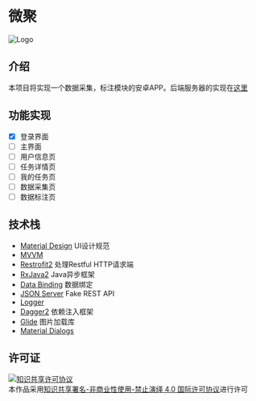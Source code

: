 # 微聚
![Logo](http://ww1.sinaimg.cn/large/c2dfc71dly1fq8nzsjyfxj20a00a00so.jpg)
## 介绍
本项目将实现一个数据采集，标注模块的安卓APP。后端服务器的实现在[这里](https://github.com/Wang-GY/Data-Collection-Annotation-Android-App)
## 功能实现
- [x] 登录界面
- [ ] 主界面
- [ ] 用户信息页
- [ ] 任务详情页
- [ ] 我的任务页
- [ ] 数据采集页
- [ ] 数据标注页
## 技术栈
- [Material Design](https://material.io/guidelines/#introduction-principles) UI设计规范
- [MVVM](https://en.wikipedia.org/wiki/Model%E2%80%93view%E2%80%93viewmodel)
- [Restrofit2](https://github.com/square/retrofit) 处理Restful HTTP请求端
- [RxJava2](https://github.com/ReactiveX/RxJava) Java异步框架
- [Data Binding](https://developer.android.com/topic/libraries/data-binding/index.html) 数据绑定
- [JSON Server](https://github.com/typicode/json-server) Fake REST API
- [Logger](https://github.com/orhanobut/logger)
- [Dagger2](https://github.com/google/dagger) 依赖注入框架
- [Glide](https://github.com/bumptech/glide) 图片加载库
- [Material Dialogs](https://github.com/afollestad/material-dialogs)

## 许可证

<a rel="license" href="http://creativecommons.org/licenses/by-nc-nd/4.0/"><img alt="知识共享许可协议" style="border-width:0" src="https://i.creativecommons.org/l/by-nc-nd/4.0/88x31.png" /></a><br />本作品采用<a rel="license" href="http://creativecommons.org/licenses/by-nc-nd/4.0/">知识共享署名-非商业性使用-禁止演绎 4.0 国际许可协议</a>进行许可